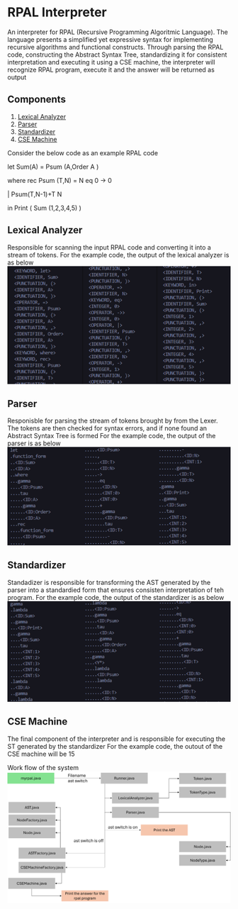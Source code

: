 # RPAL Interpreter

An interpreter for RPAL (Recursive Programming Algoritmic Language). The language presents a simplified yet expressive syntax for implementing recursive algorithms and functional constructs.
Through parsing the RPAL code, constructing the Abstract Syntax Tree, standardizing it for consistent interpretation and executing it using a CSE machine, the interpreter will recognize RPAL program, execute it and the answer will be returned as output

## Components

1. [Lexical Analyzer](#lexical-analyzer)
2. [Parser](#parser)
3. [Standardizer](#standardizer)
4. [CSE Machine](#cse-machine)

Consider the below code as an example RPAL code

<p>let Sum(A) = Psum (A,Order A )</p>
<p>where rec Psum (T,N) = N eq 0 -> 0</p>
<p>| Psum(T,N-1)+T N</p>
<p>in Print ( Sum (1,2,3,4,5) )</p>

## Lexical Analyzer

Responsible for scanning the input RPAL code and converting it into a stream of tokens.
For the example code, the output of the lexical analyzer is as below
<img src="lexer.png">

## Parser

Responisble for parsing the stream of tokens brought by from the Lexer. The tokens are then checked for syntax errors, and if none found an Abstract Syntax Tree is formed
For the example code, the output of the parser is as below
<img src="parser.png">

## Standardizer

Standadizer is responsible for transforming the AST generated by the parser into a standardied form that ensures consisten interpretation of teh program.
For the example code, the output of the standardizer is as below
<img src="standardizer.png">

## CSE Machine

The final component of the interpreter and is responsible for executing the ST generated by the standardizer
For the example code, the outout of the CSE machine will be 15

Work flow of the system
<img src="workflow.png">
